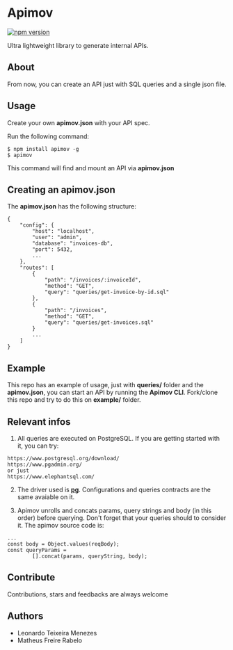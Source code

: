 # Apimov
[![npm version](https://badge.fury.io/js/apimov.svg)](https://badge.fury.io/js/apimov) 

Ultra lightweight library to generate internal APIs.

## About
From now, you can create an API just with SQL queries and a single json file.

## Usage
Create your own **apimov.json** with your API spec.

Run the following command:
```
$ npm install apimov -g
$ apimov
``` 

This command will find and mount an API via **apimov.json**

## Creating an apimov.json
The **apimov.json** has the following structure:
```
{
    "config": {
        "host": "localhost",
        "user": "admin",
        "database": "invoices-db",
        "port": 5432,
        ...
    },
    "routes": [
        {
            "path": "/invoices/:invoiceId",
            "method": "GET",
            "query": "queries/get-invoice-by-id.sql"
        },
        {
            "path": "/invoices",
            "method": "GET",
            "query": "queries/get-invoices.sql"
        }
        ...
    ]
}
```

## Example
This repo has an example of usage, just with **queries/** folder and the **apimov.json**, you can start an API by running the **Apimov CLI**.
Fork/clone this repo and try to do this on **example/** folder.

## Relevant infos
1. All queries are executed on PostgreSQL.
If you are getting started with it, you can try:
```
https://www.postgresql.org/download/
https://www.pgadmin.org/
or just
https://www.elephantsql.com/
```

2. The driver used is [**pg**](https://node-postgres.com/).
Configurations and queries contracts are the same avaiable on it.

3. Apimov unrolls and concats params, query strings and body (in this order) before querying. Don't forget that your queries should to consider it. The apimov source code is:
```
...
const body = Object.values(reqBody);
const queryParams =
        [].concat(params, queryString, body);
```

## Contribute
Contributions, stars and feedbacks are always welcome

## Authors
- Leonardo Teixeira Menezes
- Matheus Freire Rabelo
